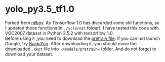 # yolo_py3.5_tf1.0
Forked from [nilboy](https://github.com/nilboy/tensorflow-yolo).
As Tensorflow 1.0 has discarded some old functions, so I updated those functions(in `./yolo/net` folder). I have tested this code with VOC2007 dataset in Python 3.5.2 with tensorflow 1.0.<br>
Before using it ,you need to download the [pretrain file](https://drive.google.com/file/d/0B-yiAeTLLamRekxqVE01Yi1RRlk/view?usp=sharing).
If you can not launch Google, try [BaiduYun](http://pan.baidu.com/s/1dEHjlJz). After downloading it, you should move the downloaded `.ckpt` file into `./models/pretrain/` folder. And do not forget to download your dataset. 

